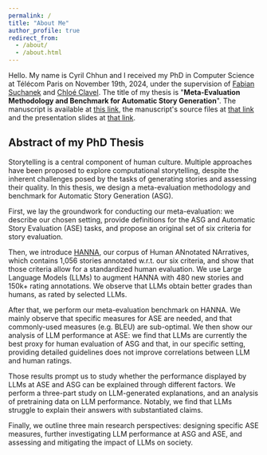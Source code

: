 ```yaml
---
permalink: /
title: "About Me"
author_profile: true
redirect_from: 
  - /about/
  - /about.html
---
```


Hello. My name is Cyril Chhun and I received my PhD in Computer Science at Télécom Paris on November 19th, 2024, under the supervision of [Fabian Suchanek](https://www.suchanek.name/) and [Chloé Clavel](https://clavel.wp.imt.fr/). The title of my thesis is "**Meta-Evaluation Methodology and Benchmark for Automatic Story Generation**". The manuscript is available at [this link](https://theses.hal.science/tel-04975504), the manuscript's source files at [that link](https://github.com/cychhun/phd-thesis) and the presentation slides at [that link](https://github.com/cychhun/phd-defense-slides).

## Abstract of my PhD Thesis

Storytelling is a central component of human culture. Multiple approaches have been proposed to explore computational storytelling, despite the inherent challenges posed by the tasks of generating stories and assessing their quality. In this thesis, we design a meta-evaluation methodology and benchmark for Automatic Story Generation (ASG).

First, we lay the groundwork for conducting our meta-evaluation: we describe our chosen setting, provide definitions for the ASG and Automatic Story Evaluation (ASE) tasks, and propose an original set of six criteria for story evaluation.

Then, we introduce [HANNA](portfolio/hanna-benchmark/), our corpus of Human ANnotated NArratives, which contains 1,056 stories annotated w.r.t. our six criteria, and show that those criteria allow for a standardized human evaluation. We use Large Language Models (LLMs) to augment HANNA with 480 new stories and 150k+ rating annotations. We observe that LLMs obtain better grades than humans, as rated by selected LLMs.

After that, we perform our meta-evaluation benchmark on HANNA. We mainly observe that specific measures for ASE are needed, and that commonly-used measures (e.g. BLEU) are sub-optimal. We then show our analysis of LLM performance at ASE: we find that LLMs are currently the best proxy for human evaluation of ASG and that, in our specific setting, providing detailed guidelines does not improve correlations between LLM and human ratings.

Those results prompt us to study whether the performance displayed by LLMs at ASE and ASG can be explained through different factors. We perform a three-part study on LLM-generated explanations, and an analysis of pretraining data on LLM performance. Notably, we find that LLMs struggle to explain their answers with substantiated claims.
    
Finally, we outline three main research perspectives: designing specific ASE measures, further investigating LLM performance at ASG and ASE, and assessing and mitigating the impact of LLMs on society.
